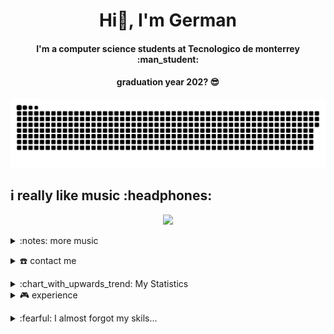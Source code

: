 <div align="center">
<h1 align="center">Hi👋, I'm German</h1>
<h4 align="center">I'm a computer science students at Tecnologico de monterrey :man_student: </h4>
<h4 align="center" >graduation year 202? 😎 </h4>
</div>
<div align="center">
  
  <img  src="german.svg"
       alt="snake" />
</div>
<p></p>
<h2>
  i really like music :headphones:
</h2>

<!-- Nothing weird to see here -->
<p align="center">
<a href="https://spotify.tsurustuneados.com/api/now-playing?open">
    <!-- Music bars move to the beat and are colored based on the track's happiness, danceability and energy! -->
    <img src="https://spotify.tsurustuneados.com/api/now-playing">
</a>
</p>
<details>
<summary>:notes: more music </summary>
<p align="center">
<img src="https://spotify.tsurustuneados.com/api/top-played">
</p>

<p align="center">
</p>
</details>
<p></p>
<details>
  <summary>☎️ contact me</summary>
<div>
  <samp>
    <h2 align="center"> you can contact me 👉👈:</h2>
  <p align="center">
          <a href="https://codeforces.com/profile/germanking6" target="blank"><img align="center"
         src="https://cdn.codeforces.com/s/23672/images/codeforces-logo-with-telegram.png"
         alt="azzar" height="30"/></a>
        <a href="https://www.linkedin.com/in/german-jramirez/" target="blank"><img align="center"
         src="https://img.shields.io/badge/linkedin-%231DA1F2.svg?style=for-the-badge&logo=linkedin&logoColor=white"
         alt="azzar" height="30"/></a>
      <a href="https://www.instagram.com/germanking9/" target="blank"><img align="center"
         src="https://img.shields.io/badge/instagram-%23E4405F.svg?style=for-the-badge&logo=Instagram&logoColor=white"
         alt="azzar" height="30"/></a>
      
  </samp>
</div>
</details>

<p></p>
<details>
    <summary>:chart_with_upwards_trend: My Statistics </summary>
<h1>Current Activity</h1>
<br/>
<p align="left">
<a href="http://german.tsurustuneados.com/">
<img width="49.5%" src="https://github-readme-stats.vercel.app/api?username=germanking6&show_icons=true&theme=tokyonight&hide_border=true" />
    <img width="49.5%" src="https://github-readme-streak-stats.herokuapp.com/?user=germanking6&theme=tokyonight&hide_border=true" />
</a>
</p>

<br>

[![Germanking6 Activity Graph](https://activity-graph.herokuapp.com/graph?username=germanking6&custom_title=Germanking6%20%20Contribution%20Graph&theme=react-dark)](http://german.tsurustuneados.com/)
</details>


<details>
  <summary>🎮 experience </summary>
  <h3>ICPC Competition</h3>
  <h4>- Competitive programming competition</h4>
  <h4>- Participate in the regional stage of ICPC 2022 mexico</h4>

  Language: `c++`

  <p></p>
  <h3>Lert App</h3>
  <h4>- This app is a solution for the administration's problems.</h4> 
  <h4>- The goal is to allow users to have better experience by making the recovery of the expenses controlled by the managers and op-managers in the company.</h4>
  <h4>- Worked as a full-stack developer creating different</h4>
  
  Front-End: `React`

  Back-End:  `Flask`

  Database: `DB2 SQL`
  

  
</details>

<p></p>
<details>

<summary>
  :fearful: I almost forgot my skils... 
</summary>

<p align="center">
  <img src="https://spotify.tsurustuneados.com/api/skills">
</p>


<a href="https://media.discordapp.net/attachments/956262566366175322/988647822549209098/unknown.png?width=1200&height=398">c1</a>


<a href="https://media.discordapp.net/attachments/956262566366175322/988647886344585236/unknown.png?width=1200&height=429">c2</a>
</details>
